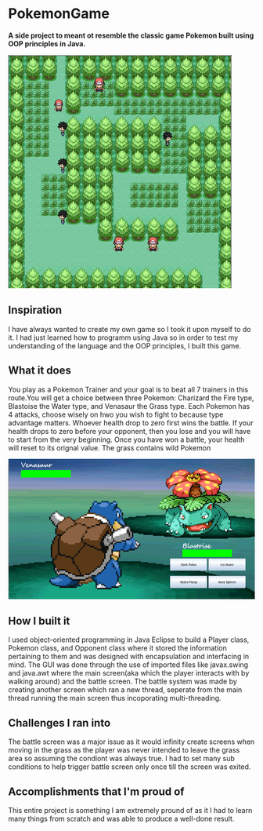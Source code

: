 # PokemonGame

**A side project to meant ot resemble the classic game Pokemon built using OOP principles in Java.**

![logo](https://github.com/KrishdevSutar/PokemonGame/blob/master/ScreenShots/MainScreen.PNG)

## Inspiration ##

I have always wanted to create my own game so I took it upon myself to do it. I had just learned how to programm using Java so in order to test my understanding of the language and the OOP principles, I built this game.

## What it does ##

You play as a Pokemon Trainer and your goal is to beat all 7 trainers in this route.You will get a choice between three Pokemon: Charizard the Fire type, Blastoise the Water type, and Venasaur the Grass type. Each Pokemon has 4 attacks, choose wisely on hwo you wish to fight to because type advantage matters. Whoever health drop to zero first wins the battle. If your health drops to zero before your opponent, then you lose and you will have to start from the very beginning. Once you have won a battle, your health will reset to its orignal value. The grass contains wild Pokemon

![logo](https://github.com/KrishdevSutar/PokemonGame/blob/master/ScreenShots/BattleScreen.PNG)

## How I built it ##

I used object-oriented programming in Java Eclipse to build a Player class, Pokemon class, and Opponent class where it stored the information pertaining to them and was designed with encapsulation and interfacing in mind. The GUI was done through the use of imported files like javax.swing and java.awt where the main screen(aka which the player interacts with by walking around) and the battle screen. The battle system was made by creating another screen which ran a new thread, seperate from the main thread running the main screen thus incoporating multi-threading.

## Challenges I ran into ##

The battle screen was a major issue as it would infinity create screens when moving in the grass as the player was never intended to leave the grass area so assuming the condiont was always true. I had to set many sub conditions to help trigger battle screen only once till the screen was exited.

## Accomplishments that I'm proud of ##

This entire project is something I am extremely pround of as it I had to learn many things from scratch and was able to produce a well-done result.
